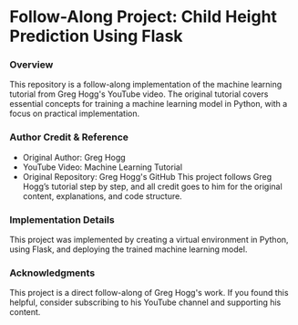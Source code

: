 # Follow-Along Project: Child Height Prediction Using Flask

### Overview
This repository is a follow-along implementation of the machine learning tutorial from Greg Hogg's YouTube video. The original tutorial covers essential concepts for training a machine learning model in Python, with a focus on practical implementation.

### Author Credit & Reference
- Original Author: Greg Hogg
- YouTube Video: Machine Learning Tutorial
- Original Repository: Greg Hogg's GitHub
This project follows Greg Hogg’s tutorial step by step, and all credit goes to him for the original content, explanations, and code structure.

### Implementation Details
This project was implemented by creating a virtual environment in Python, using Flask, and deploying the trained machine learning model.

### Acknowledgments
This project is a direct follow-along of Greg Hogg's work. If you found this helpful, consider subscribing to his YouTube channel and supporting his content.
